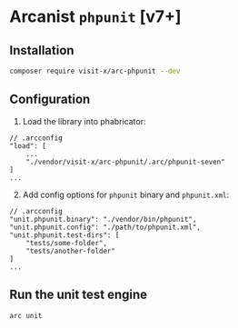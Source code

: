 Arcanist `phpunit` [v7+]
===============================

## Installation

```bash
composer require visit-x/arc-phpunit --dev
```

## Configuration

1. Load the library into phabricator:

```
// .arcconfig
"load": [
	...
	"./vendor/visit-x/arc-phpunit/.arc/phpunit-seven"
]
...
```

2. Add config options for `phpunit` binary and `phpunit.xml`:

```
// .arcconfig
"unit.phpunit.binary": "./vendor/bin/phpunit",
"unit.phpunit.config": "./path/to/phpunit.xml",
"unit.phpunit.test-dirs": [
	"tests/some-folder",
	"tests/another-folder"
]
...
```

## Run the unit test engine

```bash
arc unit
```
